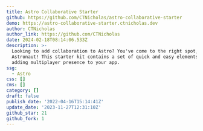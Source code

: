 ```yaml
---
title: Astro Collaborative Starter
github: https://github.com/CTNicholas/astro-collaborative-starter
demo: https://astro-collaborative-starter.ctnicholas.dev
author: CTNicholas
author_link: https://github.com/CTNicholas
date: 2024-02-18T08:14:06.533Z
description: >-
  Looking to add collaboration to Astro? You've come to the right spot,
  Astronaut! This starter kit contains a set of quick and easy elements for
  adding multiplayer presence to your app.
ssg:
  - Astro
css: []
cms: []
category: []
draft: false
publish_date: '2022-04-16T15:14:41Z'
update_date: '2023-11-27T12:31:10Z'
github_star: 21
github_fork: 1
---
```


